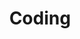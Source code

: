 ---
title: "Coding"
layout: category-coding
permalink: /Coding/
author_profile: true
sidebar_main: ture
classes: wide
---